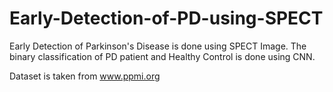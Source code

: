 # Early-Detection-of-PD-using-SPECT
Early Detection of Parkinson's Disease is done using SPECT Image. The binary classification of PD patient and Healthy Control is done using CNN.

Dataset is taken from www.ppmi.org
